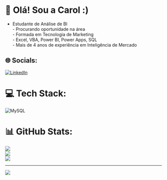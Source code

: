 # 💫 Olá! Sou a Carol :)
- Estudante de Análise de BI<br>- Procurando oportunidade na área<br>- Formada em Tecnologia de Marketing<br>- Excel, VBA, Power BI, Power Apps, SQL<br>- Mais de 4 anos de experiência em Inteligência de Mercado


## 🌐 Socials:
[![LinkedIn](https://img.shields.io/badge/LinkedIn-%230077B5.svg?logo=linkedin&logoColor=white)](https://linkedin.com/in/in/caroline-marques-de-souza-906881127) 

# 💻 Tech Stack:
![MySQL](https://img.shields.io/badge/mysql-4479A1.svg?style=for-the-badge&logo=mysql&logoColor=white)
# 📊 GitHub Stats:
![](https://github-readme-stats.vercel.app/api?username=C-marquesdesouza&theme=synthwave&hide_border=false&include_all_commits=false&count_private=false)<br/>
![](https://github-readme-streak-stats.herokuapp.com/?user=C-marquesdesouza&theme=synthwave&hide_border=false)<br/>
![](https://github-readme-stats.vercel.app/api/top-langs/?username=C-marquesdesouza&theme=synthwave&hide_border=false&include_all_commits=false&count_private=false&layout=compact)

---
[![](https://visitcount.itsvg.in/api?id=C-marquesdesouza&icon=0&color=0)](https://visitcount.itsvg.in)

<!-- Proudly created with GPRM ( https://gprm.itsvg.in ) -->
